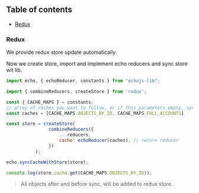 ## Table of contents

- [Redux](#redux)

### Redux
We provide redux store update automatically.

Now we create store, import and implement echo reducers and sync store wit lib.
```javascript
import echo, { echoReducer, constants } from "echojs-lib";

import { combineReducers, createStore } from 'redux';

const { CACHE_MAPS } = constants;
// array of caches you want to follow, or if this parameters empty, sync redux with whole cache
const caches = [CACHE_MAPS.OBJECTS_BY_ID, CACHE_MAPS.FULL_ACCOUNTS] 

const store = createStore(
                combineReducers({
                    ...reducers,
                    cache: echoReducer(caches), // return reducer
                })
           );

echo.syncCacheWithStore(store);

console.log(store.cache.get(CACHE_MAPS.OBJECTS_BY_ID));
```
> All objects after and before sync, will be added to redux store.
